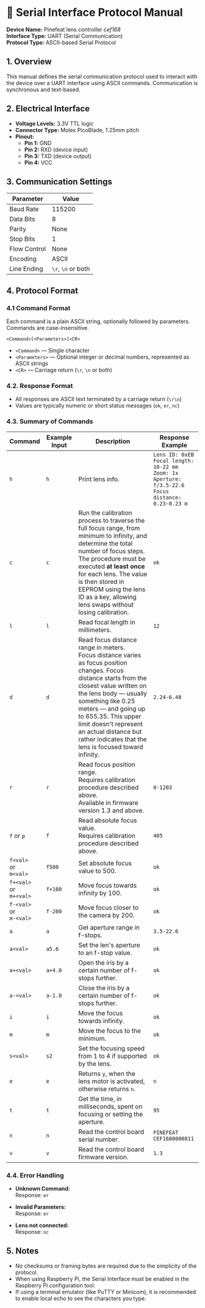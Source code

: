 # 📘 Serial Interface Protocol Manual

**Device Name:** Pinefeat lens controller _cef168_  
**Interface Type:** UART (Serial Communication)  
**Protocol Type:** ASCII-based Serial Protocol

## 1. Overview

This manual defines the serial communication protocol used to interact with the device over a UART interface using ASCII commands. Communication is synchronous and text-based.

## 2. Electrical Interface

- **Voltage Levels:** 3.3V TTL logic
- **Connector Type:** Molex PicoBlade, 1.25mm pitch
- **Pinout:**
  - **Pin 1:** GND
  - **Pin 2:** RXD (device input)
  - **Pin 3:** TXD (device output)
  - **Pin 4:** VCC

## 3. Communication Settings

| Parameter     | Value              |
|---------------|--------------------|
| Baud Rate     | 115200             |
| Data Bits     | 8                  |
| Parity        | None               |
| Stop Bits     | 1                  |
| Flow Control  | None               |
| Encoding      | ASCII              |
| Line Ending   | `\r`, `\n` or both |

## 4. Protocol Format

### 4.1 Command Format

Each command is a plain ASCII string, optionally followed by parameters. Commands are case-insensitive.

```
<Command>[<Parameters>]<CR>
```

- `<Command>` — Single character
- `<Parameters>` — Optional integer or decimal numbers, represented as ASCII strings
- `<CR>` — Carriage return (`\r`, `\n` or both)

### 4.2. Response Format

- All responses are ASCII text terminated by a carriage return (`\r\n`)
- Values are typically numeric or short status messages (`ok`, `er`, `nc`)

### 4.3. Summary of Commands

| Command                      | Example Input | Description                                                                                                                                                                                                                                                                                                                                        | Response Example                                                                                                     |
|------------------------------|---------------|----------------------------------------------------------------------------------------------------------------------------------------------------------------------------------------------------------------------------------------------------------------------------------------------------------------------------------------------------|----------------------------------------------------------------------------------------------------------------------|
| `h`                          | `h`           | Print lens info.                                                                                                                                                                                                                                                                                                                                   | `Lens ID: 0xEB`<br>`Focal length: 10-22 mm`<br>`Zoom: 1x`<br>`Aperture: f/3.5-22.6`<br>`Focus distance: 0.23-0.23 m` |
| `c`                          | `c`           | Run the calibration process to traverse the full focus range, from minimum to infinity, and determine the total number of focus steps.<br>The procedure must be executed **at least once** for each lens. The value is then stored in EEPROM using the lens ID as a key, allowing lens swaps without losing calibration.                           | `ok`                                                                                                                 |
| `l`                          | `l`           | Read focal length in millimeters.                                                                                                                                                                                                                                                                                                                  | `12`                                                                                                                 |
| `d`                          | `d`           | Read focus distance range in meters.<br>Focus distance varies as focus position changes. Focus distance starts from the closest value written on the lens body — usually something like 0.25 meters — and going up to 655.35. This upper limit doesn't represent an actual distance but rather indicates that the lens is focused toward infinity. | `2.24-6.48`                                                                                                          |
| `r`                          | `r`           | Read focus position range.<br>Requires calibration procedure described above.<br>Available in firmware version 1.3 and above.                                                                                                                                                                                                                      | `0-1203`                                                                                                             |                            
| `f` or `p`                   | `f`           | Read absolute focus value.<br>Requires calibration procedure described above.                                                                                                                                                                                                                                                                      | `405`                                                                                                                |
| `f<val>`<br>or<br>`m<val>`   | `f500`        | Set absolute focus value to 500.                                                                                                                                                                                                                                                                                                                   | `ok`                                                                                                                 |
| `f+<val>`<br>or<br>`m+<val>` | `f+100`       | Move focus towards infinity by 100.                                                                                                                                                                                                                                                                                                                | `ok`                                                                                                                 |
| `f-<val>`<br>or<br>`m-<val>` | `f-200`       | Move focus closer to the camera by 200.                                                                                                                                                                                                                                                                                                            | `ok`                                                                                                                 |
| `a`                          | `a`           | Get aperture range in f-stops.                                                                                                                                                                                                                                                                                                                     | `3.5-22.6`                                                                                                           |
| `a<val>`                     | `a5.6`        | Set the len's aperture to an f-stop value.                                                                                                                                                                                                                                                                                                         | `ok`                                                                                                                 |
| `a+<val>`                    | `a+4.0`       | Open the iris by a certain number of f-stops further.                                                                                                                                                                                                                                                                                              | `ok`                                                                                                                 |
| `a-<val>`                    | `a-1.0`       | Close the iris by a certain number of f-stops further.                                                                                                                                                                                                                                                                                             | `ok`                                                                                                                 |
| `i`                          | `i`           | Move the focus towards infinity.                                                                                                                                                                                                                                                                                                                   | `ok`                                                                                                                 |
| `m`                          | `m`           | Move the focus to the minimum.                                                                                                                                                                                                                                                                                                                     | `ok`                                                                                                                 |
| `s<val>`                     | `s2`          | Set the focusing speed from 1 to 4 if supported by the lens.                                                                                                                                                                                                                                                                                       | `ok`                                                                                                                 |
| `e`                          | `e`           | Returns `y`, when the lens motor is activated, otherwise returns `n`.                                                                                                                                                                                                                                                                              | `n`                                                                                                                  |
| `t`                          | `t`           | Get the time, in milliseconds, spent on focusing or setting the aperture.                                                                                                                                                                                                                                                                          | `95`                                                                                                                 |
| `n`                          | `n`           | Read the control board serial number.                                                                                                                                                                                                                                                                                                              | `PINEFEAT CEF1680000011`                                                                                             |
| `v`                          | `v`           | Read the control board firmware version.                                                                                                                                                                                                                                                                                                           | `1.3`                                                                                                                |

### 4.4. Error Handling

- **Unknown Command:**  
  Response: `er`

- **Invalid Parameters:**  
  Response: `er`

- **Lens not connected:**  
  Response: `nc`

## 5. Notes

- No checksums or framing bytes are required due to the simplicity of the protocol.
- When using Raspberry Pi, the Serial Interface must be enabled in the Raspberry Pi configuration tool.
- If using a terminal emulator (like PuTTY or Minicom), it is recommended to enable local echo to see the characters you type.
